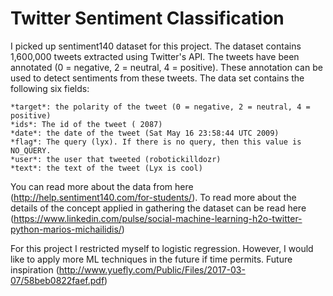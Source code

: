 # Twitter Sentiment Classification

I picked up sentiment140 dataset for this project. The dataset contains 1,600,000 tweets extracted using Twitter's API. The tweets have been annotated (0 = negative, 2 = neutral, 4 = positive). These annotation can be used to detect sentiments from these tweets. The data set contains the following six fields:

    *target*: the polarity of the tweet (0 = negative, 2 = neutral, 4 = positive)
    *ids*: The id of the tweet ( 2087)
    *date*: the date of the tweet (Sat May 16 23:58:44 UTC 2009)
    *flag*: The query (lyx). If there is no query, then this value is NO_QUERY.
    *user*: the user that tweeted (robotickilldozr)
    *text*: the text of the tweet (Lyx is cool)
    
  You can read more about the data from here (http://help.sentiment140.com/for-students/). To read more about the details of the concept applied in gathering the dataset can be read here (https://www.linkedin.com/pulse/social-machine-learning-h2o-twitter-python-marios-michailidis/)
  
  For this project I restricted myself to logistic regression. However, I would like to apply more ML techniques in the future if time permits. Future inspiration (http://www.yuefly.com/Public/Files/2017-03-07/58beb0822faef.pdf)
